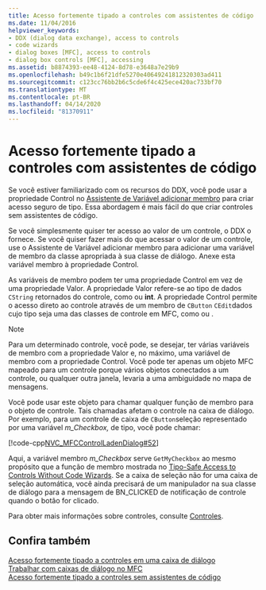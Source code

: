 ```yaml
---
title: Acesso fortemente tipado a controles com assistentes de código
ms.date: 11/04/2016
helpviewer_keywords:
- DDX (dialog data exchange), access to controls
- code wizards
- dialog boxes [MFC], access to controls
- dialog box controls [MFC], accessing
ms.assetid: b8874393-ee48-4124-8d78-e3648a7e29b9
ms.openlocfilehash: b49c1b6f21dfe5270e40649241812320303ad411
ms.sourcegitcommit: c123cc76bb2b6c5cde6f4c425ece420ac733bf70
ms.translationtype: MT
ms.contentlocale: pt-BR
ms.lasthandoff: 04/14/2020
ms.locfileid: "81370911"
---
```

# <a name="type-safe-access-to-controls-with-code-wizards"></a>Acesso fortemente tipado a controles com assistentes de código

Se você estiver familiarizado com os recursos do DDX, você pode usar a propriedade Control no [Assistente de Variável adicionar membro](../ide/add-member-variable-wizard.md) para criar acesso seguro de tipo. Essa abordagem é mais fácil do que criar controles sem assistentes de código.

Se você simplesmente quiser ter acesso ao valor de um controle, o DDX o fornece. Se você quiser fazer mais do que acessar o valor de um controle, use o Assistente de Variável adicionar membro para adicionar uma variável de membro da classe apropriada à sua classe de diálogo. Anexe esta variável membro à propriedade Control.

As variáveis de membro podem ter uma propriedade Control em vez de uma propriedade Valor. A propriedade Valor refere-se ao tipo de dados `CString` retornados do controle, como ou **int**. A propriedade Control permite o acesso direto ao controle através de um membro de `CButton` `CEdit`dados cujo tipo seja uma das classes de controle em MFC, como ou .

> [!NOTE]
> Para um determinado controle, você pode, se desejar, ter várias variáveis de membro com a propriedade Valor e, no máximo, uma variável de membro com a propriedade Control. Você pode ter apenas um objeto MFC mapeado para um controle porque vários objetos conectados a um controle, ou qualquer outra janela, levaria a uma ambiguidade no mapa de mensagens.

Você pode usar este objeto para chamar qualquer função de membro para o objeto de controle. Tais chamadas afetam o controle na caixa de diálogo. Por exemplo, para um controle de caixa de `CButton`seleção representado por uma variável *m_Checkbox,* de tipo, você pode chamar:

[!code-cpp[NVC_MFCControlLadenDialog#52](../mfc/codesnippet/cpp/type-safe-access-to-controls-with-code-wizards_1.cpp)]

Aqui, a variável membro *m_Checkbox* serve `GetMyCheckbox` ao mesmo propósito que a função de membro mostrada no [Tipo-Safe Access to Controls Without Code Wizards](../mfc/type-safe-access-to-controls-without-code-wizards.md). Se a caixa de seleção não for uma caixa de seleção automática, você ainda precisará de um manipulador na sua classe de diálogo para a mensagem de BN_CLICKED de notificação de controle quando o botão for clicado.

Para obter mais informações sobre controles, consulte [Controles](../mfc/controls-mfc.md).

## <a name="see-also"></a>Confira também

[Acesso fortemente tipado a controles em uma caixa de diálogo](../mfc/type-safe-access-to-controls-in-a-dialog-box.md)<br/>
[Trabalhar com caixas de diálogo no MFC](../mfc/life-cycle-of-a-dialog-box.md)<br/>
[Acesso fortemente tipado a controles sem assistentes de código](../mfc/type-safe-access-to-controls-without-code-wizards.md)
